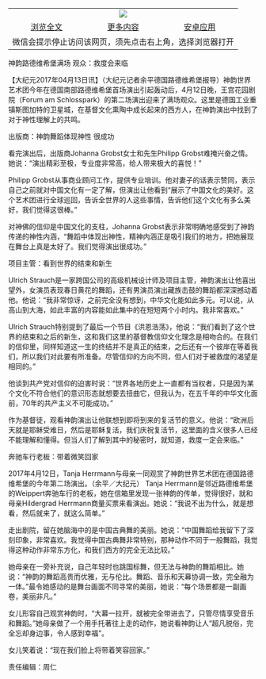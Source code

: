 

<table>
  <tr>
    <td align="center" colspan="3">
      <a href="https://github.com/ogate/ogate/blob/master/README.md"><img src="https://cloud.githubusercontent.com/assets/11880933/13434984/f430fae2-e012-11e5-814f-c2df1e82b247.jpg"/></a>
    </td>
  </tr>
  <tr>
    <td align="center">
      <a href="https://s3.ap-south-1.amazonaws.com/ogatem/oGate.htm?c817441&from=oNote">浏览全文</a>
    </td>
    <td align="center">
      <a href="https://s3.ap-south-1.amazonaws.com/ogatem/oGate.htm?from=oNote">更多内容</a>
    </td>
    <td align="center">
      <a href="https://raw.githubusercontent.com/ogate/up/master/ogate.apk">安卓应用</a>
    </td>
  </tr>
  <tr>
    <td align="center" colspan="3">
      微信会提示停止访问该网页，须先点击右上角，选择浏览器打开
    </td>
  </tr>
</table>    


神韵路德维希堡满场 观众：救度会来临


【大纪元2017年04月13日讯】（大纪元记者余平德国路德维希堡报导）神韵世界艺术团今年在德国南部路德维希堡首场演出引起轰动后，4月12日晚，王宫花园剧院（Forum am Schlosspark）的第二场演出迎来了满场观众。这里是德国工业重镇斯图加特的卫星城，在基督文化熏陶中成长起来的西方人，在神韵演出中找到了对于神性理解上的共鸣。


出版商：神韵舞蹈体现神性 很成功


看完演出后，出版商Johanna Grobst女士和先生Philipp Grobst难掩兴奋之情。她说：“演出精彩至极，专业度非常高，给人带来极大的喜悦！”


Philipp Grobst从事商业顾问工作，提供专业培训。他对妻子的话表示赞同，表示自己之前就对中国文化有一定了解，但演出让他看到“展示了中国文化的美好。这个艺术团进行全球巡回，告诉全世界的人这些事情，告诉他们这个文化有多么美好，我们觉得这很棒。”


对神佛的信仰是中国文化的支柱，Johanna Grobst表示非常明确地感受到了神韵传递的神性内涵，“舞蹈中体现出神性，精神内涵正是吸引我们的地方，把她展现在舞台上真是太好了。我们觉得演出很成功。”


项目主管：看到世界的结束和新生


Ulrich Strauch是一家跨国公司的高级机械设计师及项目主管，神韵演出让他喜出望外，女演员表现春日黄花的舞蹈，还有男演员演出藏族击鼓的舞蹈都深深撼动着他。他说：“我非常惊讶，之前完全没有想到，中华文化能如此多元。可以说，从高山到大海，如此丰富的内容能如此集中的在短短两个小时内。我非常喜欢。”


Ulrich Strauch特别提到了最后一个节目《洪恩浩荡》，他说：“我们看到了这个世界的结束和之后的新生，这和我们这里的基督教信仰文化理念是相吻合的。在我们的信仰里，同样知道这一生的终结并不是真正的结束，之后还有一个彼岸在等着我们，所以我们对此要有所准备。尽管信仰的方向不同，但人们对于被救度的渴望是相同的。”


他谈到共产党对信仰的迫害时说：“世界各地历史上一直都有当权者，只是因为某个文化不符合他们的意识形态就想要去扭曲它，但我认为，在五千年的中华文化面前，70年的共产主义不可能成功。”


作为基督徒，观看神韵演出让他联想到即将到来的复活节的意义。他说：“欧洲后天就是耶稣受难日，然后是耶稣复活，我们庆祝复活节，这里面的含义很多人已经不能理解和懂得。但当人们了解到其中的秘密时，就知道，救度一定会来临。”


奔驰车行老板：带着微笑回家


2017年4月12日，Tanja Herrmann与母亲一同观赏了神韵世界艺术团在德国路德维希堡的今年第二场演出。（余平／大纪元）
Tanja Herrmann是邻近路德维希堡的Weippert奔驰车行的老板，她在信箱里发现一张神韵的传单，觉得很好，就和母亲Hildergrad Herrmann商量买票来看演出。她说：“我说不出为什么，就是想看，然后就来了，就这么简单。”


走出剧院，留在她脑海中的是中国古典舞的美丽。她说：“中国舞蹈给我留下了深刻印象，非常喜欢。我觉得中国古典舞非常特别，那种动作不同于一般舞蹈，我觉得这种动作非常东方化，和我们西方的完全无法比较。”


她母亲在一旁补充说，自己年轻时也跳国标舞，但无法与神韵的舞蹈相比。她说：“神韵的舞蹈高贵而优雅，无与伦比。舞蹈、音乐和天幕协调一致，完全融为一体。”最令她感动的是舞台画面不同寻常的美丽，她说：“每个场景都是一副画卷，美丽非凡。”


女儿形容自己观赏神韵时，“大幕一拉开，就被完全带进去了，只管尽情享受音乐和舞蹈。”她母亲做了一个用手托著往上走的动作，她说看神韵让人“超凡脱俗，完全忘却身边事，令人感到幸福”。


女儿笑着说：“现在我们脸上将带着笑容回家。”


责任编辑：周仁



